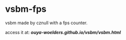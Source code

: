 # vsbm-fps
vsbm made by cznull with a fps counter.

access it at:
***ouya-woelders.github.io/vsbm/vsbm.html***
